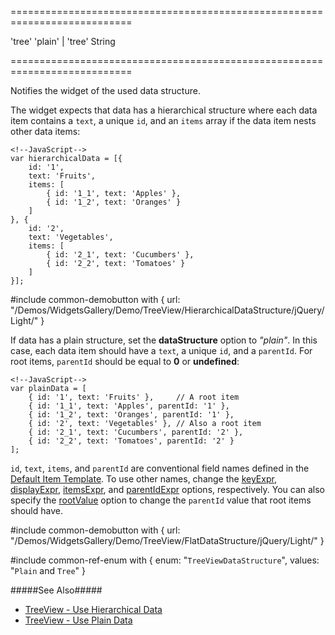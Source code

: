 ===========================================================================
<!--default-->'tree'<!--/default-->
<!--acceptValues-->'plain' | 'tree'<!--/acceptValues-->
<!--type-->String<!--/type-->
===========================================================================

<!--shortDescription-->
Notifies the widget of the used data structure.
<!--/shortDescription-->

<!--fullDescription-->
The widget expects that data has a hierarchical structure where each data item contains a `text`, a unique `id`, and an `items` array if the data item nests other data items:

    <!--JavaScript-->
    var hierarchicalData = [{
        id: '1',
        text: 'Fruits',
        items: [
            { id: '1_1', text: 'Apples' },
            { id: '1_2', text: 'Oranges' }
        ]
    }, {
        id: '2',
        text: 'Vegetables',
        items: [
            { id: '2_1', text: 'Cucumbers' },
            { id: '2_2', text: 'Tomatoes' }
        ]
    }];

#include common-demobutton with {
    url: "/Demos/WidgetsGallery/Demo/TreeView/HierarchicalDataStructure/jQuery/Light/"
}

If data has a plain structure, set the **dataStructure** option to *"plain"*. In this case, each data item should have a `text`, a unique `id`, and a `parentId`. For root items, `parentId` should be equal to **0** or **undefined**:

    <!--JavaScript-->
    var plainData = [
        { id: '1', text: 'Fruits' },     // A root item
        { id: '1_1', text: 'Apples', parentId: '1' },
        { id: '1_2', text: 'Oranges', parentId: '1' },
        { id: '2', text: 'Vegetables' }, // Also a root item
        { id: '2_1', text: 'Cucumbers', parentId: '2' },
        { id: '2_2', text: 'Tomatoes', parentId: '2' }
    ];

`id`, `text`, `items`, and `parentId` are conventional field names defined in the [Default Item Template](/Documentation/ApiReference/UI_Widgets/dxTreeView/Default_Item_Template/). To use other names, change the [keyExpr](/Documentation/ApiReference/UI_Widgets/dxTreeView/Configuration/#keyExpr), [displayExpr](/Documentation/ApiReference/UI_Widgets/dxTreeView/Configuration/#displayExpr), [itemsExpr](/Documentation/ApiReference/UI_Widgets/dxTreeView/Configuration/#itemsExpr), and [parentIdExpr](/Documentation/ApiReference/UI_Widgets/dxTreeView/Configuration/#parentIdExpr) options, respectively. You can also specify the [rootValue](/Documentation/ApiReference/UI_Widgets/dxTreeView/Configuration/#rootValue) option to change the `parentId` value that root items should have.

#include common-demobutton with {
    url: "/Demos/WidgetsGallery/Demo/TreeView/FlatDataStructure/jQuery/Light/"
}

#include common-ref-enum with {
    enum: "`TreeViewDataStructure`",
    values: "`Plain` and `Tree`"
}

#####See Also#####
- [TreeView - Use Hierarchical Data](/Documentation/Guide/Widgets/TreeView/Use_Hierarchical_Data/)
- [TreeView - Use Plain Data](/Documentation/Guide/Widgets/TreeView/Use_Plain_Data/)
<!--/fullDescription-->
